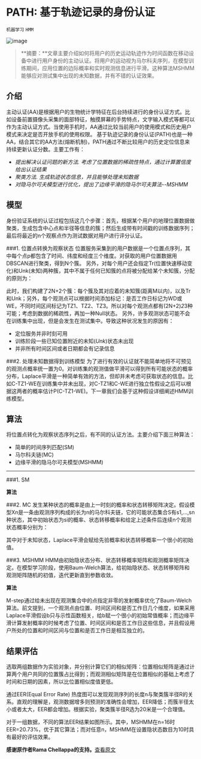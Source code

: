 PATH: 基于轨迹记录的身份认证
==========

`机器学习` `HMM`

 ![image](https://github.com/shanliu063/raw/master/screenshots/vim-screenshot.jpg)

> **摘要：**文章主要介绍如何将用户的历史运动轨迹作为时间函数在移动设备中进行用户身份的主动认证。将用户的运动视为马尔科夫序列，在模型训练期间，应用位置的边际概率和实时观测信息进行平滑。这种算法MSHMM能够应对测试集中出现的未知数据，并有不错的认证效果。

<i class="icon-pencil"></i> 介绍
-----------

主动认证(AA)是根据用户的生物统计学特征在后台持续进行的身份认证方式。比如设备前置摄像头采集的面部特征，触摸屏幕的手势特点，文字输入模式等都可以作为主动认证方式。当使用手机时，AA通过比较当前用户的使用模式和历史用户模式来决定是否开放手机的使用权限。
基于轨迹记录的身份认证(PATH)也是一种AA，结合其它的AA方法(熔断机制)，PATH通过不断比较用户的历史定位信息来持续更新认证分数。主要工作有：

- *提出解决认证问题的新方法. 考虑了位置数据的稀疏性特点，通过计算置信度给出认证结果*
- *聚类方法. 生成轨迹状态信息，并且能够处理未知数据*
- *对隐马尔可夫模型进行优化，提出了边缘平滑的隐马尔可夫算法--MSHMM*


<i class="icon-pencil"></i> 模型
------------
身份验证系统的认证过程包括这几个步骤：首先，根据某个用户的地理位置数据做聚类，生成包含中心点和半径等信息的簇；然后生成带有时间戳的训练数据序列；最后将最近的n个观察点作为测试数据对用户进行评分认证。

###1. 位置点转换为观察状态
位置服务采集到的用户数据是一个位置点序列，其中每个点p都包含了时间、纬度和经度三个维度。对获取的用户位置数据用DBSCAN进行聚类，得到N个簇。
另外，对每个用户还会指定Tr(位置快速移动变化)和Unk(未知)两种簇，其中不属于任何已知簇的点将被分配给某个未知簇，分配的原则为：

此时，我们构建了2N+2个簇：每个簇及其对应着的未知簇(距离M以内)，以及Tr和Unk；另外，每个观测点可以根据时间添加标记：是否工作日标记为WD或WE，不同时间区间标记为TZ1、TZ2、TZ3。所以对每个观测点都有(2N+2)*2*3种可能；考虑到数据的稀疏性，再加一种Null状态。
另外，许多观测状态可能不会在训练集中出现，但是会发生在测试集中。导致这种状况发生的原因有：

- 定位服务并非时刻可用
- 训练阶段一些已知位置附近的未知($Unk$)状态未出现
- 并非所有时间区间或者日期都会有记录信息

###2. 处理未知数据得到训练模型
为了进行有效的认证就不能简单地将不可预见的观测点概率统一置为0。对训练集的观测值做平滑可以得到所有可能状态的概率分布，Laplace平滑是一种简单有效的方法，但却并未考虑可获取状态的信息。比如C-TZ1-WE在训练集中并未出现，对C-TZ1和C-WE进行独立性假设之后可以根据这两者的概率估计P(C-TZ1-WE)。下一章我们会基于这种假设详细阐述HMM训练模型。


<i class="icon-pencil"></i> 算法
-----------

将位置点转化为观察状态序列之后，有不同的认证方法。主要介绍下面三种算法：

- 简单的时间序列匹配(SM)
- 马尔科夫链(MC)
- 边缘平滑的隐马尔可夫模型(MSHMM)

----------
###1. SM

 **算法**  

    
###2. MC
发生某种状态的概率是由上一时刻的概率和状态转移矩阵决定。假设模型Xn是一条由观测序列构成的长为n的马尔科夫链，它的可能状态集合S有s1,...,sn种状态，其中初始状态为si的概率、状态转移概率和给定上述条件后连续n个观测状态概率分别为：


其中对于未知状态，Laplace平滑会赋给先验概率和状态转移概率一个很小的初始值。

###3. MSHMM
HMM由初始隐状态分布、状态转移概率矩阵和观测概率矩阵决定。在模型学习阶段，使用Baum-Welch算法，给初始隐状态、状态转移矩阵和观测矩阵随机的初值，迭代更新直到参数收敛。

 **算法**  



M-step通过给未出现在观测集合中的点指定非零的发射概率优化了Baum-Welch算法。前文提到，一个观测点由位置、时间区间和是否工作日几个维度，如果采用Laplace平滑假设b只与示性函数相关，给b赋一个很小的初始常值概率；而边缘平滑计算发射概率的时候考虑了位置、时间区间和是否工作日这些信息，并且假设用户所处的位置和时间区间与位置和是否工作日是相互独立的。

<i class="icon-pencil"></i> 结果评估
----------
选取两组数据作为实验对象，并分别计算它们的相似矩阵：位置相似矩阵是通过计算两个用户共同的位置簇占比得到；而观测相似矩阵是在位置相似的基础上考虑了时间和日期的因素，所以比位置相似度值更低。

通过EER(Equal Error Rate) 热度图可以发现观测序列的长度n与聚类簇半径R的关系。直观的理解是，观测数据增多则预测的准确性会增加，EER降低；而簇半径太小或者太大，EER都会增加。根据实验，聚类簇半径R选为20米是一个合理值。

对于一组数据，不同的算法EER结果如图所示。其中，MSHMM在n=16时EER=20.73%，优于其它算法；而对任意n，MSHMM在设置隐状态数目为10时具有最好的评估效果。


**感谢原作者Rama Chellappa的支持。**[查看原文](https://arxiv.org/abs/1610.07935)<br />














